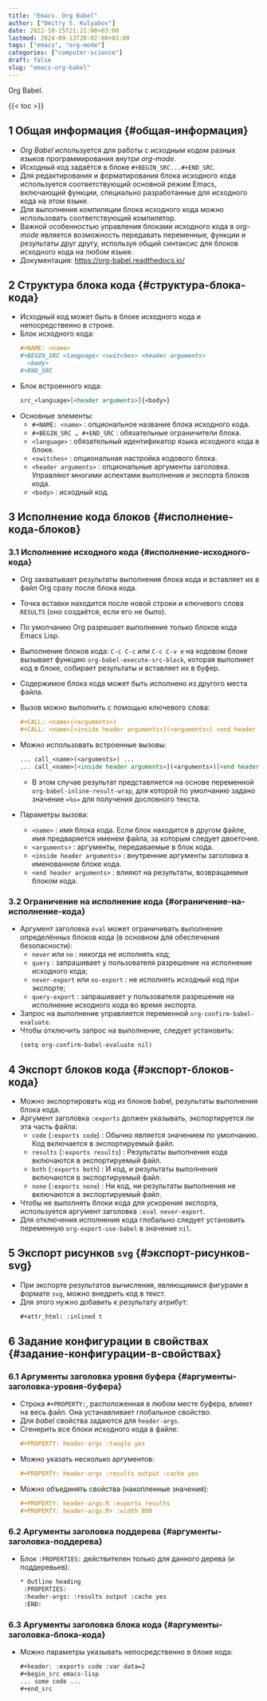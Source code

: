 ```yaml
---
title: "Emacs. Org Babel"
author: ["Dmitry S. Kulyabov"]
date: 2022-10-15T21:21:00+03:00
lastmod: 2024-09-13T20:02:00+03:00
tags: ["emacs", "org-mode"]
categories: ["computer-science"]
draft: false
slug: "emacs-org-babel"
---
```


Org Babel.

<!--more-->

{{< toc >}}


## <span class="section-num">1</span> Общая информация {#общая-информация}

-   _Org Babel_ используется для работы с исходным кодом разных языков программирования внутри _org-mode_.
-   Исходный код задаётся в блоке `#+BEGIN_SRC...#+END_SRC`.
-   Для редактирования и форматирования блока исходного кода используется соответствующий основной режим Emacs, включающий функции, специально разработанные для исходного кода на этом языке.
-   Для выполнения компиляции блока исходного кода можно использовать соответствующий компилятор.
-   Важной особенностью управления блоками исходного кода в _org-mode_ является возможность передавать переменные, функции и результаты друг другу, используя общий синтаксис для блоков исходного кода на любом языке.
-   Документация: <https://org-babel.readthedocs.io/>


## <span class="section-num">2</span> Структура блока кода {#структура-блока-кода}

-   Исходный код может быть в блоке исходного кода и непосредственно в строке.
-   Блок исходного кода:
    ```org
    #+NAME: <name>
    #+BEGIN_SRC <language> <switches> <header arguments>
      <body>
    #+END_SRC
    ```
-   Блок встроенного кода:
    ```org
    src_<language>[<header arguments>]{<body>}
    ```
-   Основные элементы:
    -   `#+NAME: <name>` : опциональное название блока исходного кода.
    -   `#+BEGIN_SRC … #+END_SRC` : обязательные ограничители блока.
    -   `<language>` : обязательный идентификатор языка исходного кода в блоке.
    -   `<switches>` : опциональная настройка кодового блока.
    -   `<header arguments>` : опциональные аргументы заголовка. Управляют многими аспектами выполнения и экспорта блоков кода.
    -   `<body>` : исходный код.


## <span class="section-num">3</span> Исполнение кода блоков {#исполнение-кода-блоков}


### <span class="section-num">3.1</span> Исполнение исходного кода {#исполнение-исходного-кода}

-   Org захватывает результаты выполнения блока кода и вставляет их в файл Org сразу после блока кода.
-   Точка вставки находится после новой строки и ключевого слова `RESULTS` (оно создаётся, если его не было).
-   По умолчанию Org разрешает выполнение только блоков кода Emacs Lisp.
-   Выполнение блоков кода: `C-c C-c` или `C-c C-v e` на кодовом блоке вызывает функцию `org-babel-execute-src-block`, которая выполняет код в блоке, собирает результаты и вставляет их в буфер.
-   Содержимое блока кода может быть исполнено из другого места файла.
-   Вызов можно выполнить с помощью ключевого слова:
    ```org
    #+CALL: <name>(<arguments>)
    #+CALL: <name>[<inside header arguments>](<arguments>) <end header arguments>
    ```
-   Можно использовать встроенные вызовы:
    ```org
    ... call_<name>(<arguments>) ...
    ... call_<name>[<inside header arguments>](<arguments>)[<end header arguments>] ...
    ```

    -   В этом случае результат представляется на основе переменной `org-babel-inline-result-wrap`, для которой по умолчанию задано значение `=%s=` для получения дословного текста.
-   Параметры вызова:
    -   `<name>` : имя блока кода. Если блок находится в другом файле, имя предваряется именем файла, за которым следует двоеточие.
    -   `<arguments>` : аргументы, передаваемые в блок кода.
    -   `<inside header arguments>` : внутренние аргументы заголовка в именованном блоке кода.
    -   `<end header arguments>` : влияют на результаты, возвращаемые блоком кода.


### <span class="section-num">3.2</span> Ограничение на исполнение кода {#ограничение-на-исполнение-кода}

-   Аргумент заголовка `eval` может ограничивать выполнение определённых блоков кода (в основном для обеспечения безопасности):
    -   `never` или `no` : никогда не исполнять код;
    -   `query` : запрашивает у пользователя разрешение на исполнение исходного кода;
    -   `never-export` или `no-export` : не исполнять исходный код при экспорте;
    -   `query-export` : запрашивает у пользователя разрешение на исполнение исходного кода во время экспорта.
-   Запрос на выполнение управляется переменной `org-confirm-babel-evaluate`.
-   Чтобы отключить запрос на выполнение, следует установить:
    ```emacs-lisp
    (setq org-confirm-babel-evaluate nil)
    ```


## <span class="section-num">4</span> Экспорт блоков кода {#экспорт-блоков-кода}

-   Можно экспортировать код из блоков babel, результаты выполнения блока кода.
-   Аргумент заголовка `:exports` должен указывать, экспортируется ли эта часть файла:
    -   `code` (`:exports code`) : Обычно является значением по умолчанию. Код включается в экспортируемый файл.
    -   `results` (`:exports results`) : Результаты выполнения кода включаются в экспортируемый файл.
    -   `both` (`:exports both`) : И код, и результаты выполнения включаются в экспортируемый файл.
    -   `none` (`:exports none`) : Ни код, ни результаты выполнения не включаются в экспортируемый файл.
-   Чтобы не выполнять блоки кода для ускорения экспорта, используется аргумент заголовка `:eval never-export`.
-   Для отключения исполнения кода глобально следует установить переменную `org-export-use-babel` в значение `nil`.


## <span class="section-num">5</span> Экспорт рисунков `svg` {#экспорт-рисунков-svg}

-   При экспорте результатов вычисления, являющимися фигурами в формате `svg`, можно внедрить код в текст.
-   Для этого нужно добавить к результату атрибут:
    ```org
    #+attr_html: :inlined t
    ```


## <span class="section-num">6</span> Задание конфигурации в свойствах {#задание-конфигурации-в-свойствах}


### <span class="section-num">6.1</span> Аргументы заголовка уровня буфера {#аргументы-заголовка-уровня-буфера}

-   Строка `#+PROPERTY:`, расположенная в любом месте буфера, влияет на весь файл. Она устанавливает глобальное свойство.
-   Для _babel_ свойства задаются для `header-args`.
-   Сгенерить все блоки исходного кода в файле:
    ```org
    #+PROPERTY: header-args :tangle yes
    ```
-   Можно указать несколько аргументов:
    ```org
    #+PROPERTY: header-args :results output :cache yes
    ```
-   Можно объединять свойства (накопленные значения):
    ```org
    #+PROPERTY: header-args:R :exports results
    #+PROPERTY: header-args:R+ :width 800
    ```


### <span class="section-num">6.2</span> Аргументы заголовка поддерева {#аргументы-заголовка-поддерева}

-   Блок `:PROPERTIES:` действителен только для данного дерева (и поддеревьев):
    ```org
    ​* Outline heading
     :PROPERTIES:
     :header-args: :results output :cache yes
     :END:
    ```


### <span class="section-num">6.3</span> Аргументы заголовка блока кода {#аргументы-заголовка-блока-кода}

-   Можно параметры указывать непосредственно в блоке кода:
    ```org
    #+header: :exports code :var data=2
    #+begin_src emacs-lisp
    ... some code ...
    #+end_src
    ```
